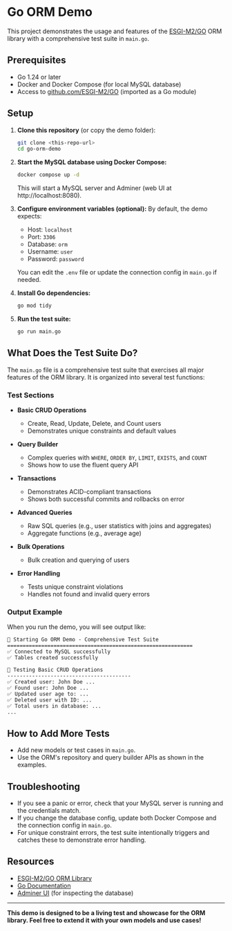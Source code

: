 # Go ORM Demo

This project demonstrates the usage and features of the [ESGI-M2/GO](https://github.com/ESGI-M2/GO) ORM library with a comprehensive test suite in `main.go`.

## Prerequisites

- Go 1.24 or later
- Docker and Docker Compose (for local MySQL database)
- Access to [github.com/ESGI-M2/GO](https://github.com/ESGI-M2/GO) (imported as a Go module)

## Setup

1. **Clone this repository** (or copy the demo folder):
   ```sh
   git clone <this-repo-url>
   cd go-orm-demo
   ```

2. **Start the MySQL database using Docker Compose:**
   ```sh
   docker compose up -d
   ```
   This will start a MySQL server and Adminer (web UI at http://localhost:8080).

3. **Configure environment variables (optional):**
   By default, the demo expects:
   - Host: `localhost`
   - Port: `3306`
   - Database: `orm`
   - Username: `user`
   - Password: `password`
   
   You can edit the `.env` file or update the connection config in `main.go` if needed.

4. **Install Go dependencies:**
   ```sh
   go mod tidy
   ```

5. **Run the test suite:**
   ```sh
   go run main.go
   ```

## What Does the Test Suite Do?

The `main.go` file is a comprehensive test suite that exercises all major features of the ORM library. It is organized into several test functions:

### Test Sections

- **Basic CRUD Operations**
  - Create, Read, Update, Delete, and Count users
  - Demonstrates unique constraints and default values

- **Query Builder**
  - Complex queries with `WHERE`, `ORDER BY`, `LIMIT`, `EXISTS`, and `COUNT`
  - Shows how to use the fluent query API

- **Transactions**
  - Demonstrates ACID-compliant transactions
  - Shows both successful commits and rollbacks on error

- **Advanced Queries**
  - Raw SQL queries (e.g., user statistics with joins and aggregates)
  - Aggregate functions (e.g., average age)

- **Bulk Operations**
  - Bulk creation and querying of users

- **Error Handling**
  - Tests unique constraint violations
  - Handles not found and invalid query errors

### Output Example

When you run the demo, you will see output like:
```
🚀 Starting Go ORM Demo - Comprehensive Test Suite
============================================================
✅ Connected to MySQL successfully
✅ Tables created successfully

📝 Testing Basic CRUD Operations
----------------------------------------
✅ Created user: John Doe ...
✅ Found user: John Doe ...
✅ Updated user age to: ...
✅ Deleted user with ID: ...
✅ Total users in database: ...
...
```

## How to Add More Tests
- Add new models or test cases in `main.go`.
- Use the ORM's repository and query builder APIs as shown in the examples.

## Troubleshooting
- If you see a panic or error, check that your MySQL server is running and the credentials match.
- If you change the database config, update both Docker Compose and the connection config in `main.go`.
- For unique constraint errors, the test suite intentionally triggers and catches these to demonstrate error handling.

## Resources
- [ESGI-M2/GO ORM Library](https://github.com/ESGI-M2/GO)
- [Go Documentation](https://golang.org/doc/)
- [Adminer UI](http://localhost:8080) (for inspecting the database)

---

**This demo is designed to be a living test and showcase for the ORM library. Feel free to extend it with your own models and use cases!** 